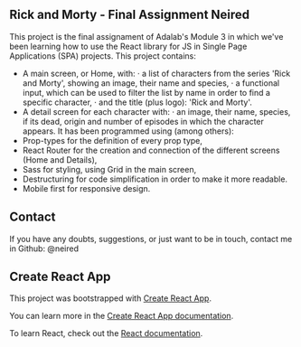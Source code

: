 ## Rick and Morty - Final Assignment Neired
This project is the final assignament of Adalab's Module 3 in which we've been learning how to use the React library for JS in Single Page Applications (SPA) projects.
This project contains:
  - A main screen, or Home, with:
    · a list of characters from the series 'Rick and Morty', showing an image, their name and species,
    · a functional input, which can be used to filter the list by name in order to find a specific character,
    · and the title (plus logo): 'Rick and Morty'.
  - A detail screen for each character with:
    · an image, their name, species, if its dead, origin and number of episodes in which the character appears.
It has been programmed using (among others):
  - Prop-types for the definition of every prop type,
  - React Router for the creation and connection of the different screens (Home and Details),
  - Sass for styling, using Grid in the main screen,
  - Destructuring for code simplification in order to make it more readable.
  - Mobile first for responsive design.

## Contact
If you have any doubts, suggestions, or just want to be in touch, contact me in Github: @neired

## Create React App
This project was bootstrapped with [Create React App](https://github.com/facebook/create-react-app).

You can learn more in the [Create React App documentation](https://facebook.github.io/create-react-app/docs/getting-started).

To learn React, check out the [React documentation](https://reactjs.org/).